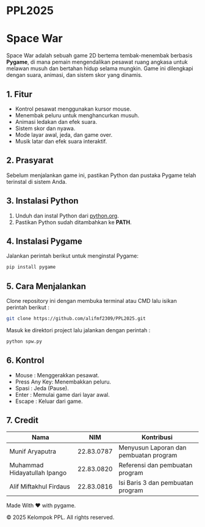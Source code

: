 # PPL2025

# Space War

Space War adalah sebuah game 2D bertema tembak-menembak berbasis **Pygame**, di mana pemain mengendalikan pesawat ruang angkasa untuk melawan musuh dan bertahan hidup selama mungkin. Game ini dilengkapi dengan suara, animasi, dan sistem skor yang dinamis.

## 1. Fitur
- Kontrol pesawat menggunakan kursor mouse.
- Menembak peluru untuk menghancurkan musuh.
- Animasi ledakan dan efek suara.
- Sistem skor dan nyawa.
- Mode layar awal, jeda, dan game over.
- Musik latar dan efek suara interaktif.

## 2. Prasyarat
Sebelum menjalankan game ini, pastikan Python dan pustaka Pygame telah terinstal di sistem Anda.

## 3. Instalasi Python
1. Unduh dan instal Python dari [python.org](https://www.python.org/).
2. Pastikan Python sudah ditambahkan ke **PATH**.

## 4. Instalasi Pygame
Jalankan perintah berikut untuk menginstal Pygame:
```bash
pip install pygame
```

## 5. Cara Menjalankan
Clone repository ini dengan membuka terminal atau CMD lalu isikan perintah berikut :
```bash
git clone https://github.com/alifmf2309/PPL2025.git
```

Masuk ke direktori project lalu jalankan dengan perintah :
```bash
python spw.py
```

## 6. Kontrol
- Mouse        : Menggerakkan pesawat.
- Press Any Key: Menembakkan peluru.
- Spasi        : Jeda (Pause).
- Enter        : Memulai game dari layar awal.
- Escape       : Keluar dari game.

## 7. Credit
| Nama                          | NIM          | Kontribusi                             |
|-------------------------------|--------------|----------------------------------------|
| Munif Aryaputra               | 22.83.0787   | Menyusun Laporan dan pembuatan program |
| Muhammad Hidayatullah Ipango  | 22.83.0820   | Referensi dan pembuatan program        |
| Alif Miftakhul Firdaus        | 22.83.0816   | Isi Baris 3 dan pembuatan program      |

Made With ❤️ with pygame.

© 2025 Kelompok PPL. All rights reserved.
